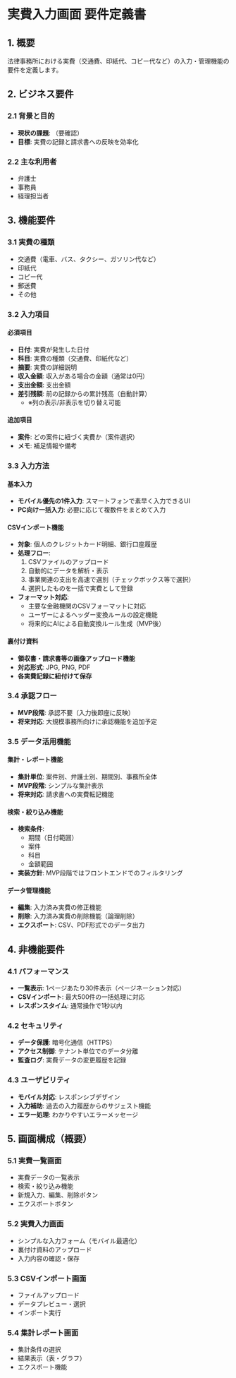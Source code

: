 # 実費入力画面 要件定義書

## 1. 概要

法律事務所における実費（交通費、印紙代、コピー代など）の入力・管理機能の要件を定義します。

## 2. ビジネス要件

### 2.1 背景と目的
- **現状の課題**: （要確認）
- **目標**: 実費の記録と請求書への反映を効率化

### 2.2 主な利用者
- 弁護士
- 事務員
- 経理担当者

## 3. 機能要件

### 3.1 実費の種類
- 交通費（電車、バス、タクシー、ガソリン代など）
- 印紙代
- コピー代
- 郵送費
- その他

### 3.2 入力項目

#### 必須項目
- **日付**: 実費が発生した日付
- **科目**: 実費の種類（交通費、印紙代など）
- **摘要**: 実費の詳細説明
- **収入金額**: 収入がある場合の金額（通常は0円）
- **支出金額**: 支出金額
- **差引残額**: 前の記録からの累計残高（自動計算）
  - ※列の表示/非表示を切り替え可能

#### 追加項目
- **案件**: どの案件に紐づく実費か（案件選択）
- **メモ**: 補足情報や備考

### 3.3 入力方法

#### 基本入力
- **モバイル優先の1件入力**: スマートフォンで素早く入力できるUI
- **PC向け一括入力**: 必要に応じて複数件をまとめて入力

#### CSVインポート機能
- **対象**: 個人のクレジットカード明細、銀行口座履歴
- **処理フロー**:
  1. CSVファイルのアップロード
  2. 自動的にデータを解析・表示
  3. 事業関連の支出を高速で選別（チェックボックス等で選択）
  4. 選択したものを一括で実費として登録
- **フォーマット対応**:
  - 主要な金融機関のCSVフォーマットに対応
  - ユーザーによるヘッダー変換ルールの設定機能
  - 将来的にAIによる自動変換ルール生成（MVP後）

#### 裏付け資料
- **領収書・請求書等の画像アップロード機能**
- **対応形式**: JPG, PNG, PDF
- **各実費記録に紐付けて保存**

### 3.4 承認フロー
- **MVP段階**: 承認不要（入力後即座に反映）
- **将来対応**: 大規模事務所向けに承認機能を追加予定

### 3.5 データ活用機能

#### 集計・レポート機能
- **集計単位**: 案件別、弁護士別、期間別、事務所全体
- **MVP段階**: シンプルな集計表示
- **将来対応**: 請求書への実費転記機能

#### 検索・絞り込み機能
- **検索条件**:
  - 期間（日付範囲）
  - 案件
  - 科目
  - 金額範囲
- **実装方針**: MVP段階ではフロントエンドでのフィルタリング

#### データ管理機能
- **編集**: 入力済み実費の修正機能
- **削除**: 入力済み実費の削除機能（論理削除）
- **エクスポート**: CSV、PDF形式でのデータ出力

## 4. 非機能要件

### 4.1 パフォーマンス
- **一覧表示**: 1ページあたり30件表示（ページネーション対応）
- **CSVインポート**: 最大500件の一括処理に対応
- **レスポンスタイム**: 通常操作で1秒以内

### 4.2 セキュリティ
- **データ保護**: 暗号化通信（HTTPS）
- **アクセス制御**: テナント単位でのデータ分離
- **監査ログ**: 実費データの変更履歴を記録

### 4.3 ユーザビリティ
- **モバイル対応**: レスポンシブデザイン
- **入力補助**: 過去の入力履歴からのサジェスト機能
- **エラー処理**: わかりやすいエラーメッセージ

## 5. 画面構成（概要）

### 5.1 実費一覧画面
- 実費データの一覧表示
- 検索・絞り込み機能
- 新規入力、編集、削除ボタン
- エクスポートボタン

### 5.2 実費入力画面
- シンプルな入力フォーム（モバイル最適化）
- 裏付け資料のアップロード
- 入力内容の確認・保存

### 5.3 CSVインポート画面
- ファイルアップロード
- データプレビュー・選択
- インポート実行

### 5.4 集計レポート画面
- 集計条件の選択
- 結果表示（表・グラフ）
- エクスポート機能